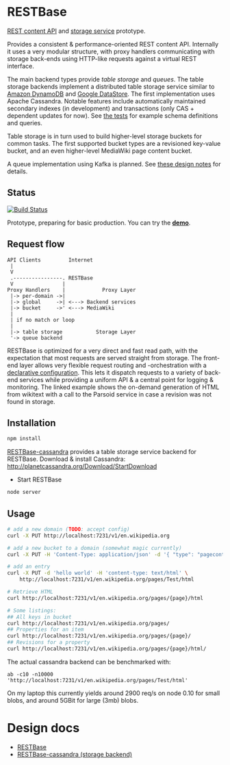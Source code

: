 # RESTBase 

[REST content
API](https://www.mediawiki.org/wiki/Requests_for_comment/Content_API) and [storage service](https://www.mediawiki.org/wiki/Requests_for_comment/Storage_service) prototype.

Provides a consistent & performance-oriented REST content API. Internally it
uses a very modular structure, with proxy handlers communicating with
storage back-ends using HTTP-like requests against a virtual REST interface.

The main backend types provide *table storage* and *queues*. The table storage
backends implement a distributed table storage service similar to [Amazon
DynamoDB](http://aws.amazon.com/documentation/dynamodb/) and [Google
DataStore](https://developers.google.com/datastore/). The first implementation
uses Apache Cassandra. Notable features include automatically maintained
secondary indexes (in development) and transactions (only CAS + dependent
updates for now). See [the
tests](https://github.com/gwicke/restbase-cassandra/blob/8a55b377173b08a6c772a208e69d2edf9425ad3a/storage/cassandra/test.js#L86)
for example schema definitions and queries.

Table storage is in turn used to build higher-level storage buckets for common
tasks. The first supported bucket types are a revisioned key-value bucket, and
an even higher-level MediaWiki page content bucket.

A queue implementation using Kafka is planned. See [these design notes](https://github.com/gwicke/restbase-cassandra/blob/master/doc/QueueBucket.md) for details.

## Status
[![Build Status](https://travis-ci.org/gwicke/restbase.svg?branch=master)](https://travis-ci.org/gwicke/restbase)

Prototype, preparing for basic production. You can try the
**[demo](http://api.wmflabs.org/v1/en.wikipedia.org/pages/Paris/html/626969947)**.

## Request flow
```
API Clients         Internet
 |
 V
 .----------------. RESTBase
 V                | 
Proxy Handlers    |            Proxy Layer
 |-> per-domain ->|
 |-> global     ->| <---> Backend services
 |-> bucket     ->' <---> MediaWiki
 | 
 | if no match or loop 
 |
 |-> table storage           Storage Layer
 '-> queue backend
```

RESTBase is optimized for a very direct and fast read path, with the
expectation that most requests are served straight from storage. The front-end
layer allows very flexible request routing and -orchestration with a
[declarative
configuration](https://github.com/gwicke/restbase/blob/master/doc/Architecture.md#declarative-configuration). This lets it dispatch requests to a variety of back-end services while providing a uniform API & a central point for logging & monitoring. The linked example shows the on-demand generation of HTML from wikitext with a call to the Parsoid service in case a revision was not found in storage.

## Installation
```sh
npm install
```

[RESTBase-cassandra](https://github.com/gwicke/restbase-cassandra) provides a table storage service backend for RESTBase. Download & install Cassandra: http://planetcassandra.org/Download/StartDownload

- Start RESTBase
```sh
node server
```

Usage
-----
```sh
# add a new domain (TODO: accept config)
curl -X PUT http://localhost:7231/v1/en.wikipedia.org

# add a new bucket to a domain (somewhat magic currently)
curl -X PUT -H 'Content-Type: application/json' -d '{ "type": "pagecontent" }' http://localhost:7231/v1/en.wikipedia.org/pages.html

# add an entry
curl -X PUT -d 'hello world' -H 'content-type: text/html' \
    http://localhost:7231/v1/en.wikipedia.org/pages/Test/html

# Retrieve HTML
curl http://localhost:7231/v1/en.wikipedia.org/pages/{page}/html

# Some listings:
## All keys in bucket
curl http://localhost:7231/v1/en.wikipedia.org/pages/
## Properties for an item
curl http://localhost:7231/v1/en.wikipedia.org/pages/{page}/
## Revisions for a property
curl http://localhost:7231/v1/en.wikipedia.org/pages/{page}/html/
```
The actual cassandra backend can be benchmarked with:
```
ab -c10 -n10000 'http://localhost:7231/v1/en.wikipedia.org/pages/Test/html'
```
On my laptop this currently yields around 2900 req/s on node 0.10 for small
blobs, and around 5GBit for large (3mb) blobs.

Design docs
===========

- [RESTBase](https://github.com/gwicke/restbase/blob/master/doc/)
- [RESTBase-cassandra (storage backend)](https://github.com/gwicke/restbase-cassandra/blob/master/doc/)

